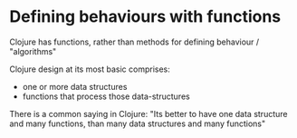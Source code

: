 # Defining behaviours with functions

Clojure has functions, rather than methods for defining behaviour / "algorithms"

Clojure design at its most basic comprises:

- one or more data structures
- functions that process those data-structures

There is a common saying in Clojure: "Its better to have one data structure and many functions, than many data structures and many functions"
